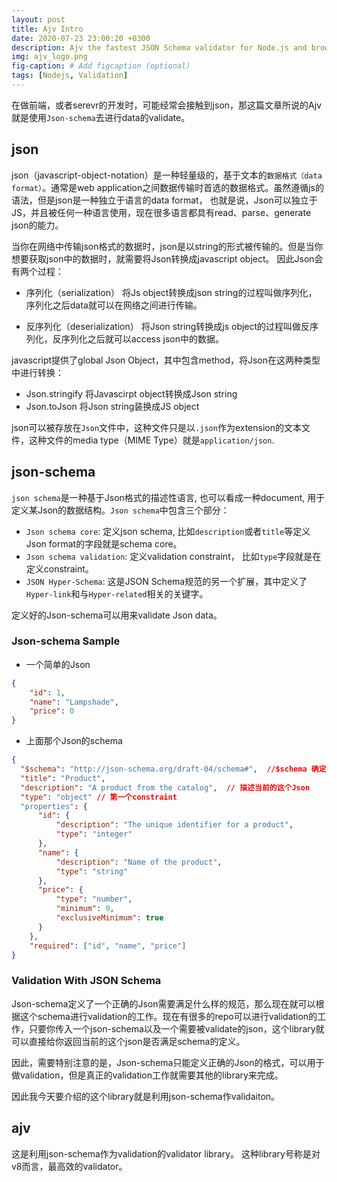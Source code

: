 ```yaml
---
layout: post
title: Ajv Intro
date: 2020-07-23 23:00:20 +0300
description: Ajv the fastest JSON Schema validator for Node.js and browser.
img: ajv_logo.png
fig-caption: # Add figcaption (optional)
tags: [Nodejs, Validation]
---
```


在做前端，或者serevr的开发时，可能经常会接触到json，那这篇文章所说的Ajv就是使用`Json-schema`去进行data的validate。

## json

json（javascript-object-notation）是一种轻量级的，基于文本的`数据格式（data format）`。通常是web application之间数据传输时首选的数据格式。虽然遵循js的语法，但是json是一种独立于语言的data format，
也就是说，Json可以独立于JS，并且被任何一种语言使用，现在很多语言都具有read、parse、generate json的能力。

当你在网络中传输json格式的数据时，json是以string的形式被传输的。但是当你想要获取json中的数据时，就需要将Json转换成javascript object。 因此Json会有两个过程：

- 序列化（serialization）
将Js object转换成json string的过程叫做序列化， 序列化之后data就可以在网络之间进行传输。

- 反序列化（deserialization）
将Json string转换成js object的过程叫做反序列化，反序列化之后就可以access json中的数据。

javascript提供了global Json Object，其中包含method，将Json在这两种类型中进行转换：
- Json.stringify
将Javascirpt object转换成Json string
- Json.toJson
将Json string装换成JS object

json可以被存放在`Json`文件中，这种文件只是以`.json`作为extension的文本文件，这种文件的media type（MIME Type）就是`application/json`.


## json-schema

`json schema`是一种基于Json格式的描述性语言, 也可以看成一种document, 用于定义某Json的数据结构。`Json schema`中包含三个部分：

- `Json schema core`: 定义json schema, 比如`description`或者`title`等定义Json format的字段就是schema core。
- `Json schema validation`: 定义validation constraint， 比如`type`字段就是在定义constraint。
- `JSON Hyper-Schema`: 这是JSON Schema规范的另一个扩展，其中定义了`Hyper-link`和与`Hyper-related`相关的关键字。

定义好的Json-schema可以用来validate Json data。

### Json-schema Sample

- 一个简单的Json

```json
{
    "id": 1,
    "name": "Lampshade",
    "price": 0
}
```

- 上面那个Json的schema

```json
{
  "$schema": "http://json-schema.org/draft-04/schema#",  //$schema 确定了当前的json schema所遵循的规范, 这句的意思是该schema是根据v4规范草案编写的。
  "title": "Product",
  "description": "A product from the catalog",  // 描述当前的这个Json
  "type": "object" // 第一个constraint
  "properties": {
      "id": {
          "description": "The unique identifier for a product",
          "type": "integer"
      },
      "name": {
          "description": "Name of the product",
          "type": "string"
      },
      "price": {
          "type": "number",
          "minimum": 0,
          "exclusiveMinimum": true
      }
    },
    "required": ["id", "name", "price"]
}
```

### Validation With JSON Schema

Json-schema定义了一个正确的Json需要满足什么样的规范，那么现在就可以根据这个schema进行validation的工作。现在有很多的repo可以进行validation的工作，只要你传入一个json-schema以及一个需要被validate的json，这个library就可以直接给你返回当前的这个json是否满足schema的定义。

因此，需要特别注意的是，Json-schema只能定义正确的Json的格式，可以用于做validation，但是真正的validation工作就需要其他的library来完成。

因此我今天要介绍的这个library就是利用json-schema作validaiton。

## ajv

这是利用json-schema作为validation的validator library。 这种library号称是对v8而言，最高效的validator。




